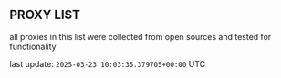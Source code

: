 ## PROXY LIST

all proxies in this list were collected from open sources and tested for functionality

last update: `2025-03-23 10:03:35.379705+00:00` UTC
